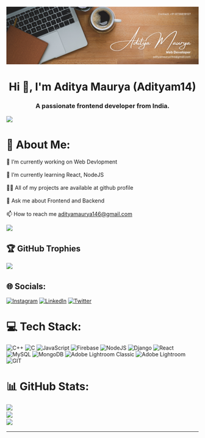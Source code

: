 ![logo](https://github.com/Adityam14/Adityam14/blob/main/Brown%20Wood%20Minimalist%20Profile%20LinkedIn%20Banner.png)
<h1 align="center">Hi 👋, I'm Aditya Maurya (Adityam14)</h1>

<h3 align="center">A passionate frontend developer from India.</h3>

[![](https://visitcount.itsvg.in/api?id=Adityam14&icon=0&color=12)](https://visitcount.itsvg.in)

# 💫 About Me:
🔭 I’m currently working on Web Devlopment<br><br>🌱 I’m currently learning React, NodeJS<br><br>👨‍💻 All of my projects are available at github profile<br><br>💬 Ask me about Frontend and Backend<br><br>📫 How to reach me adityamaurya146@gmail.com

[![](https://visitcount.itsvg.in/api?id=Adityam14&label=Profile%20Views&pretty=false)](https://visitcount.itsvg.in)


## 🏆 GitHub Trophies
![](https://github-profile-trophy.vercel.app/?username=Adityam14&theme=nord&no-frame=false&no-bg=false&margin-w=4)


## 🌐 Socials:
[![Instagram](https://img.shields.io/badge/Instagram-%23E4405F.svg?logo=Instagram&logoColor=white)](https://instagram.com/_adi1tya_) [![LinkedIn](https://img.shields.io/badge/LinkedIn-%230077B5.svg?logo=linkedin&logoColor=white)](https://linkedin.com/in/aditya-maurya-1b0029202) [![Twitter](https://img.shields.io/badge/Twitter-%231DA1F2.svg?logo=Twitter&logoColor=white)](https://twitter.com/AdityaM92931606) 

# 💻 Tech Stack:
![C++](https://img.shields.io/badge/c++-%2300599C.svg?style=for-the-badge&logo=c%2B%2B&logoColor=white) ![C](https://img.shields.io/badge/c-%2300599C.svg?style=for-the-badge&logo=c&logoColor=white) ![JavaScript](https://img.shields.io/badge/javascript-%23323330.svg?style=for-the-badge&logo=javascript&logoColor=%23F7DF1E) ![Firebase](https://img.shields.io/badge/firebase-%23039BE5.svg?style=for-the-badge&logo=firebase) ![NodeJS](https://img.shields.io/badge/node.js-6DA55F?style=for-the-badge&logo=node.js&logoColor=white) ![Django](https://img.shields.io/badge/django-%23092E20.svg?style=for-the-badge&logo=django&logoColor=white) ![React](https://img.shields.io/badge/react-%2320232a.svg?style=for-the-badge&logo=react&logoColor=%2361DAFB) ![MySQL](https://img.shields.io/badge/mysql-%2300000f.svg?style=for-the-badge&logo=mysql&logoColor=white) ![MongoDB](https://img.shields.io/badge/MongoDB-%234ea94b.svg?style=for-the-badge&logo=mongodb&logoColor=white) ![Adobe Lightroom Classic](https://img.shields.io/badge/Adobe%20Lightroom%20Classic-31A8FF.svg?style=for-the-badge&logo=Adobe%20Lightroom%20Classic&logoColor=white) ![Adobe Lightroom](https://img.shields.io/badge/Adobe%20Lightroom-31A8FF.svg?style=for-the-badge&logo=Adobe%20Lightroom&logoColor=white) ![GIT](https://img.shields.io/badge/Git-fc6d26?style=for-the-badge&logo=git&logoColor=white)
# 📊 GitHub Stats:
![](https://github-readme-stats.vercel.app/api?username=Adityam14&theme=tokyonight&hide_border=false&include_all_commits=false&count_private=true)<br/>
![](https://github-readme-streak-stats.herokuapp.com/?user=Adityam14&theme=tokyonight&hide_border=false)<br/>
![](https://github-readme-stats.vercel.app/api/top-langs/?username=Adityam14&theme=tokyonight&hide_border=false&include_all_commits=false&count_private=true&layout=compact)



---


<!-- Proudly created with GPRM ( https://gprm.itsvg.in ) -->
